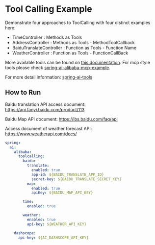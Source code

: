 # Tool Calling Example

Demonstrate four approaches to ToolCalling with four distinct examples here:
- TimeController : Methods as Tools
- AddressController : Methods as Tools - MethodToolCallback
- BaiduTranslateController : Function as Tools - Function Name
- WeatherController : Function as Tools - FunctionCallBack

More available tools can be found on [this documentation](https://java2ai.com/docs/1.0.0-M5.1/integrations/tools/). For mcp style tools please check [spring-ai-alibaba-mcp-example](../spring-ai-alibaba-mcp-example).

For more detail information: [spring-ai-tools](https://docs.spring.io/spring-ai/reference/api/tools.html)

## How to Run
Baidu translation API access document: https://api.fanyi.baidu.com/product/113

Baidu Map API document: https://lbs.baidu.com/faq/api

Access document of weather forecast API: https://www.weatherapi.com/docs/

```yaml
spring:
  ai:
    alibaba:
      toolcalling:
        baidu:
          translate:
            enabled: true
            app-id: ${BAIDU_TRANSLATE_APP_ID}
            secret-key: ${BAIDU_TRANSLATE_SECRET_KEY}
          map:
            enabled: true
            apiKey: ${BAIDU_MAP_API_KEY}

        time:
          enabled: true

        weather:
          enabled: true
          api-key: ${WEATHER_API_KEY}

    dashscope:
      api-key: ${AI_DASHSCOPE_API_KEY}

```
